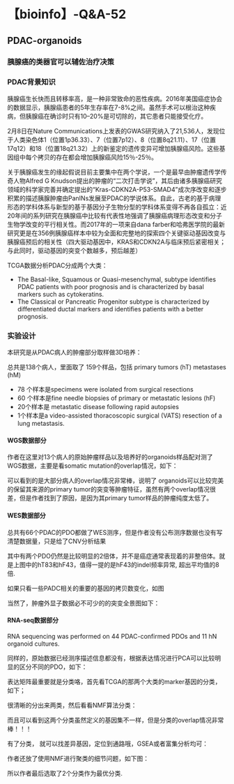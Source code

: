 # 【bioinfo】-Q&A-52

## PDAC-organoids

### 胰腺癌的类器官可以辅佐治疗决策
### PDAC背景知识
胰腺癌生长快而且转移率高，是一种非常致命的恶性疾病。2016年美国癌症协会的数据显示，胰腺癌患者的5年生存率在7-8%之间。虽然手术可以根治这种疾病，但胰腺癌在确诊时只有10–20%是可切除的，其它患者只能接受化疗。

2月8日在Nature Communications上发表的GWAS研究纳入了21,536人，发现位于人类染色体1（位置1p36.33）、7（位置7p12）、8（位置8q21.11）、17（位置17q12）和18（位置18q21.32）上的新鉴定的遗传变异可增加胰腺癌风险。这些基因组中每个拷贝的存在都会增加胰腺癌风险15％-25％。

关于胰腺癌发生的缘起假说目前主要集中在两个学说，一个是最早由肿瘤遗传学传奇人物Alfred G Knudson提出的肿瘤的“二次打击学说”，其后由诸多胰腺癌研究领域的科学家完善并确定提出的“Kras-CDKN2A-P53-SMAD4”成次序改变和逐步积累的描述胰腺肿瘤由PanINs发展至PDAC的学说体系。自此，古老的基于病理形态的学科体系与新型的基于基因分子生物分型的学科体系变得不再各自孤立：近20年间的系列研究在胰腺癌中比较有代表性地强调了胰腺癌病理形态改变和分子生物学改变的平行相关性。而2017年的一项来自dana farber和哈弗医学院的最新研究更是在356例胰腺癌样本中较为全面和完整地的探索四个关键驱动基因改变与胰腺癌预后的相关性（四大驱动基因中，KRAS和CDKN2A与临床预后紧密相关；与此同时，驱动基因的突变个数越多，预后越差）

TCGA数据分析PDAC分成两个大类：

- The Basal-like, Squamous or Quasi-mesenchymal, subtype identifies PDAC patients with poor prognosis and is characterized by basal markers such as cytokeratins.
- The Classical or Pancreatic Progenitor subtype is characterized by differentiated ductal markers and identifies patients with a better prognosis.


### 实验设计
本研究是从PDAC病人的肿瘤部分取样做3D培养：

总共是138个病人，里面取了 159个样品，包括 primary tumors (hT) metastases (hM)

- 78 个样本是specimens were isolated from surgical resections
- 60 个样本是fine needle biopsies of primary or metastatic lesions (hF)
- 20个样本是 metastatic disease following rapid autopsies
- 1个样本是a video-assisted thoracoscopic surgical (VATS) resection of a lung metastasis.








#### WGS数据部分
作者在这里对13个病人的原始肿瘤样品以及培养好的organoids样品配对测了WGS数据，主要是看somatic mutation的overlap情况，如下：


可以看到的是大部分病人的overlap情况非常棒，说明了 organoids可以比较完美的保留其来源的primary tumor的突变等肿瘤特征，虽然有两个overlap情况很差，但是作者找到了原因，是因为其primary tumor样品的肿瘤纯度太低了。



#### WES数据部分
总共有66个PDAC的PDO都做了WES测序，但是作者没有公布测序数据也没有写清楚数据量，只是给了CNV分析结果


其中有两个PDO仍然是比较明显的2倍体，并不是癌症通常表现着的非整倍体。就是上图中的hT83和hF43，值得一提的是hF43的indel频率异常, 超出平均值的8倍.






如果只看一些PADC相关的重要的基因的拷贝数变化，如图


当然了，肿瘤外显子数据必不可少的的突变全景图如下：


#### RNA-seq数据部分
RNA sequencing was performed on 44 PDAC-confirmed PDOs and 11 hN organoid cultures.

同样的，原始数据已经测序描述信息都没有，根据表达情况进行PCA可以比较明显的区分不同的PDO，如下：








表达矩阵最重要就是分类咯，首先看TCGA的那两个大类的marker基因的分类，如下；


很清晰的分出来两类，然后看看NMF算法分类：


而且可以看到这两个分类虽然定义的基因集不一样，但是分类的overlap情况非常棒！！！

有了分类， 就可以找差异基因，定位到通路哦，GSEA或者富集分析均可：


作者还放了使用NMF进行聚类的细节问题，如下图：






所以作者最后选取了2个分类作为最优分类.

